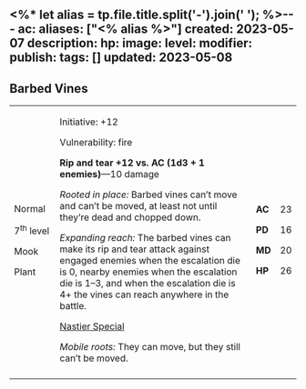 <%* let alias = tp.file.title.split('-').join(' '); %>---
ac: 
aliases: ["<% alias %>"]
created: 2023-05-07
description: 
hp: 
image: 
level: 
modifier: 
publish: 
tags: []
updated: 2023-05-08
---

## Barbed Vines

<table>
<colgroup>
<col style="width: 16%" />
<col style="width: 71%" />
<col style="width: 5%" />
<col style="width: 6%" />
</colgroup>
<tbody>
<tr class="odd">
<td><p>Normal</p>
<p>7<sup>th</sup> level</p>
<p>Mook</p>
<p>Plant</p></td>
<td><p>Initiative: +12</p>
<p>Vulnerability: fire</p>
<p><strong>Rip and tear +12 vs. AC (1d3 + 1 enemies)</strong>—10
damage</p>
<p><em>Rooted in place:</em> Barbed vines can’t move and can’t be moved,
at least not until they’re dead and chopped down.</p>
<p><em>Expanding reach:</em> The barbed vines can make its rip and tear
attack against engaged enemies when the escalation die is 0, nearby
enemies when the escalation die is 1–3, and when the escalation die is
4+ the vines can reach anywhere in the battle.</p>
<p><u>Nastier Special</u></p>
<p><em>Mobile roots:</em> They can move, but they still can’t be
moved.</p></td>
<td><p><strong>AC</strong></p>
<p><strong>PD</strong></p>
<p><strong>MD</strong></p>
<p><strong>HP</strong></p></td>
<td><p>23</p>
<p>16</p>
<p>20</p>
<p>26</p></td>
</tr>
<tr class="even">
<td></td>
<td></td>
<td></td>
<td></td>
</tr>
</tbody>
</table>
